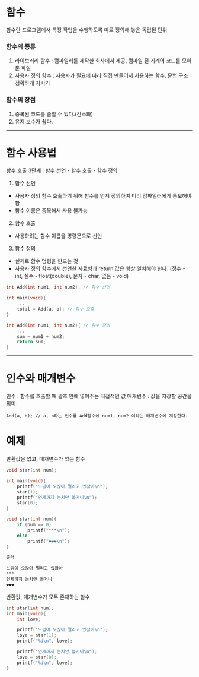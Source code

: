 # 함수
함수란 프로그램에서 특정 작업을 수행하도록 따로 정의해 놓은 독립된 단위

### 함수의 종류
1. 라이브러리 함수 : 컴파일러를 제작한 회사에서 제공, 컴파일 된 기계어 코드를 모아둔 파일
2. 사용자 정의 함수 : 사용자가 필요에 따라 직접 만들어서 사용하는 함수, 문법 구조 정확하게 지키기

### 함수의 장점
1. 중복된 코드를 줄일 수 있다.(간소화)
2. 유지 보수가 쉽다.

------

# 함수 사용법
함수 호출 3단계 : 함수 선언 - 함수 호출 - 함수 정의
1. 함수 선언
- 사용자 정의 함수 호출하기 위해 함수를 먼저 정의하여 미리 컴파일러에게 통보해야 함
- 함수 이름은 중복해서 사용 불가능
2. 함수 호출
- 사용하려는 함수 이름을 명령문으로 선언
3. 함수 정의
- 실제로 함수 명령을 만드는 것
- 사용자 정의 함수에서 선언한 자료형과 return 값은 항상 일치해야 한다. (정수 - int, 실수 - float(double), 문자 - char, 없음 - void)

```c
int Add(int num1, int num2); // 함수 선언

int main(void){
    ...
    total = Add(a, b); // 함수 호출
}

int Add(int num1, int num2){ // 함수 정의
    ...
    sum = num1 + num2;
    return sum;
}
```

-------

# 인수와 매개변수
인수 : 함수를 호출할 때 괄호 안에 넣어주는 직접적인 값
매개변수 : 값을 저장할 공간을 의미
```
Add(a, b); // a, b라는 인수를 Add함수에 num1, num2 이라는 매개변수에 저장한다.
```

# 예제
반환값은 없고, 매개변수가 있는 함수
```c
void star(int num);

int main(void){
    printf("느낌이 오잖아 떨리고 있잖아\n");
    star(1);
    printf("언제까지 눈치만 볼거니\n");
    star(0);
}

void star(int num){
    if (num == 0)
        printf("***\n");
    else
        printf("❤️❤️❤️\n");
}

출력

느낌이 오잖아 떨리고 있잖아
***
언제까지 눈치만 볼거니
❤️❤️❤️
```

반환값, 매개변수가 모두 존재하는 함수
```c
int star(int num);
int main(void){
    int love;

    printf("느낌이 오잖아 떨리고 있잖아\n");
    love = star(1);
    printf("%d\n", love);

    printf("언제까지 눈치만 볼거니\n");
    love = star(0);
    printf("%d\n", love);
}
```